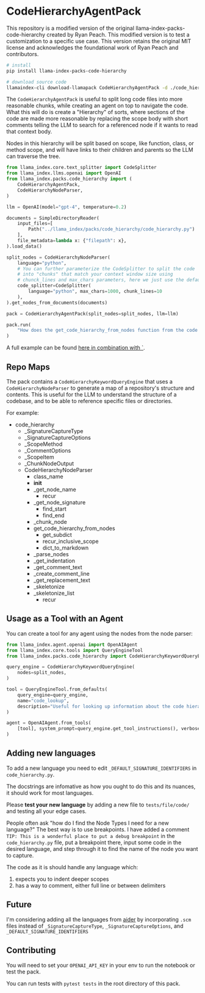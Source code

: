 # CodeHierarchyAgentPack

This repository is a modified version of the original llama-index-packs-code-hierarchy created by Ryan Peach. This modified version is to test a customization to a specific use case. This version retains the original MIT license and acknowledges the foundational work of Ryan Peach and contributors.

```bash
# install
pip install llama-index-packs-code-hierarchy

# download source code
llamaindex-cli download-llamapack CodeHierarchyAgentPack -d ./code_hierarchy_pack
```

The `CodeHierarchyAgentPack` is useful to split long code files into more reasonable chunks, while creating an agent on top to navigate the code. What this will do is create a "Hierarchy" of sorts, where sections of the code are made more reasonable by replacing the scope body with short comments telling the LLM to search for a referenced node if it wants to read that context body.

Nodes in this hierarchy will be split based on scope, like function, class, or method scope, and will have links to their children and parents so the LLM can traverse the tree.

```python
from llama_index.core.text_splitter import CodeSplitter
from llama_index.llms.openai import OpenAI
from llama_index.packs.code_hierarchy import (
    CodeHierarchyAgentPack,
    CodeHierarchyNodeParser,
)

llm = OpenAI(model="gpt-4", temperature=0.2)

documents = SimpleDirectoryReader(
    input_files=[
        Path("../llama_index/packs/code_hierarchy/code_hierarchy.py")
    ],
    file_metadata=lambda x: {"filepath": x},
).load_data()

split_nodes = CodeHierarchyNodeParser(
    language="python",
    # You can further parameterize the CodeSplitter to split the code
    # into "chunks" that match your context window size using
    # chunck_lines and max_chars parameters, here we just use the defaults
    code_splitter=CodeSplitter(
        language="python", max_chars=1000, chunk_lines=10
    ),
).get_nodes_from_documents(documents)

pack = CodeHierarchyAgentPack(split_nodes=split_nodes, llm=llm)

pack.run(
    "How does the get_code_hierarchy_from_nodes function from the code hierarchy node parser work? Provide specific implementation details."
)
```

A full example can be found [here in combination with `](https://github.com/run-llama/llama_index/blob/main/llama-index-packs/llama-index-packs-code-hierarchy/examples/CodeHierarchyNodeParserUsage.ipynb).

## Repo Maps

The pack contains a `CodeHierarchyKeywordQueryEngine` that uses a `CodeHierarchyNodeParser` to generate a map of a repository's structure and contents. This is useful for the LLM to understand the structure of a codebase, and to be able to reference specific files or directories.

For example:

- code_hierarchy
  - \_SignatureCaptureType
  - \_SignatureCaptureOptions
  - \_ScopeMethod
  - \_CommentOptions
  - \_ScopeItem
  - \_ChunkNodeOutput
  - CodeHierarchyNodeParser
    - class_name
    - **init**
    - \_get_node_name
      - recur
    - \_get_node_signature
      - find_start
      - find_end
    - \_chunk_node
    - get_code_hierarchy_from_nodes
      - get_subdict
      - recur_inclusive_scope
      - dict_to_markdown
    - \_parse_nodes
    - \_get_indentation
    - \_get_comment_text
    - \_create_comment_line
    - \_get_replacement_text
    - \_skeletonize
    - \_skeletonize_list
      - recur

## Usage as a Tool with an Agent

You can create a tool for any agent using the nodes from the node parser:

```python
from llama_index.agent.openai import OpenAIAgent
from llama_index.core.tools import QueryEngineTool
from llama_index.packs.code_hierarchy import CodeHierarchyKeywordQueryEngine

query_engine = CodeHierarchyKeywordQueryEngine(
    nodes=split_nodes,
)

tool = QueryEngineTool.from_defaults(
    query_engine=query_engine,
    name="code_lookup",
    description="Useful for looking up information about the code hierarchy codebase.",
)

agent = OpenAIAgent.from_tools(
    [tool], system_prompt=query_engine.get_tool_instructions(), verbose=True
)
```

## Adding new languages

To add a new language you need to edit `_DEFAULT_SIGNATURE_IDENTIFIERS` in `code_hierarchy.py`.

The docstrings are infomative as how you ought to do this and its nuances, it should work for most languages.

Please **test your new language** by adding a new file to `tests/file/code/` and testing all your edge cases.

People often ask "how do I find the Node Types I need for a new language?" The best way is to use breakpoints.
I have added a comment `TIP: This is a wonderful place to put a debug breakpoint` in the `code_hierarchy.py` file, put a breakpoint there, input some code in the desired language, and step through it to find the name
of the node you want to capture.

The code as it is should handle any language which:

1. expects you to indent deeper scopes
2. has a way to comment, either full line or between delimiters

## Future

I'm considering adding all the languages from [aider](https://github.com/paul-gauthier/aider/tree/main/aider/queries)
by incorporating `.scm` files instead of `_SignatureCaptureType`, `_SignatureCaptureOptions`, and `_DEFAULT_SIGNATURE_IDENTIFIERS`

## Contributing

You will need to set your `OPENAI_API_KEY` in your env to run the notebook or test the pack.

You can run tests with `pytest tests` in the root directory of this pack.
